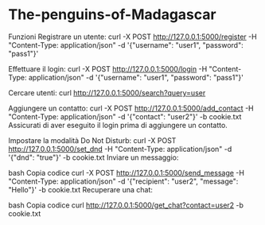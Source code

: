 # The-penguins-of-Madagascar

Funzioni
Registrare un utente:
curl -X POST http://127.0.0.1:5000/register -H "Content-Type: application/json" -d '{"username": "user1", "password": "pass1"}'

Effettuare il login:
curl -X POST http://127.0.0.1:5000/login -H "Content-Type: application/json" -d '{"username": "user1", "password": "pass1"}'

Cercare utenti:
curl http://127.0.0.1:5000/search?query=user


Aggiungere un contatto:
curl -X POST http://127.0.0.1:5000/add_contact -H "Content-Type: application/json" -d '{"contact": "user2"}' -b cookie.txt
Assicurati di aver eseguito il login prima di aggiungere un contatto.

Impostare la modalità Do Not Disturb:
curl -X POST http://127.0.0.1:5000/set_dnd -H "Content-Type: application/json" -d '{"dnd": "true"}' -b cookie.txt
Inviare un messaggio:

bash
Copia codice
curl -X POST http://127.0.0.1:5000/send_message -H "Content-Type: application/json" -d '{"recipient": "user2", "message": "Hello"}' -b cookie.txt
Recuperare una chat:

bash
Copia codice
curl http://127.0.0.1:5000/get_chat?contact=user2 -b cookie.txt